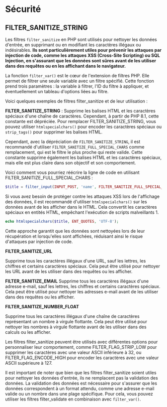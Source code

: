 # Sécurité

## FILTER_SANITIZE_STRING

Les filtres `filter_sanitize` en PHP sont utilisés pour nettoyer les données d'entrée, en supprimant ou en modifiant les caractères illégaux ou indésirables. **Ils sont particulièrement utiles pour prévenir les attaques par injection de code, comme les attaques XSS (Cross-Site Scripting) ou SQL Injection, en s'assurant que les données sont sûres avant de les utiliser dans des requêtes ou en les affichant dans le navigateur.**

La fonction `filter_var()` est le cœur de l'extension de filtres PHP. Elle permet de filtrer une seule variable avec un filtre spécifié. Cette fonction prend trois paramètres : la variable à filtrer, l'ID du filtre à appliquer, et éventuellement un tableau d'options liées au filtre.

Voici quelques exemples de filtres filter_sanitize et de leur utilisation :

**FILTER_SANITIZE_STRING** : Supprime les balises HTML et les caractères spéciaux d'une chaîne de caractères. Cependant, à partir de PHP 8.1, cette constante est dépréciée. Pour remplacer FILTER_SANITIZE_STRING, vous pouvez utiliser `htmlspecialchars()` pour encoder les caractères spéciaux ou `strip_tags()` pour supprimer les balises HTML.

Cependant, avec la dépréciation de `FILTER_SANITIZE_STRING`, il est recommandé d'utiliser `FILTER_SANITIZE_FULL_SPECIAL_CHARS` comme remplacement, qui est le filtre le plus proche qui reste valide. Cette constante supprime également les balises HTML et les caractères spéciaux, mais elle est plus claire dans son objectif et son comportement.

Voici comment vous pourriez réécrire la ligne de code en utilisant FILTER_SANITIZE_FULL_SPECIAL_CHARS :

```php
$title = filter_input(INPUT_POST, 'name', FILTER_SANITIZE_FULL_SPECIAL_CHARS);
```

Si vous avez besoin de protéger contre les attaques XSS lors de l'affichage des données, il est recommandé d'utiliser `htmlspecialchars()` sur les données avant de les afficher dans le HTML. Cela convertit les caractères spéciaux en entités HTML, empêchant l'exécution de scripts malveillants 1.

```php
echo htmlspecialchars($title, ENT_QUOTES, 'UTF-8');
```

Cette approche garantit que les données sont nettoyées lors de leur récupération et lorsqu'elles sont affichées, réduisant ainsi le risque d'attaques par injection de code.

**FILTER_SANITIZE_URL**

Supprime tous les caractères illégaux d'une URL, sauf les lettres, les chiffres et certains caractères spéciaux. Cela peut être utilisé pour nettoyer les URL avant de les utiliser dans des requêtes ou les afficher.

**FILTER_SANITIZE_EMAIL**
Supprime tous les caractères illégaux d'une adresse e-mail, sauf les lettres, les chiffres et certains caractères spéciaux. Cela peut être utilisé pour nettoyer les adresses e-mail avant de les utiliser dans des requêtes ou les afficher.

**FILTER_SANITIZE_NUMBER_FLOAT**

Supprime tous les caractères illégaux d'une chaîne de caractères représentant un nombre à virgule flottante. Cela peut être utilisé pour nettoyer les nombres à virgule flottante avant de les utiliser dans des calculs ou les afficher.

Les filtres filter_sanitize peuvent être utilisés avec différentes options pour personnaliser leur comportement, comme FILTER_FLAG_STRIP_LOW pour supprimer les caractères avec une valeur ASCII inférieure à 32, ou FILTER_FLAG_ENCODE_HIGH pour encoder les caractères avec une valeur ASCII supérieure à 127.

Il est important de noter que bien que les filtres filter_sanitize soient utiles pour nettoyer les données d'entrée, ils ne remplacent pas la validation des données. La validation des données est nécessaire pour s'assurer que les données correspondent à un format attendu, comme une adresse e-mail valide ou un nombre dans une plage spécifique. Pour cela, vous pouvez utiliser les filtres filter_validate en combinaison avec `filter_var()`.
